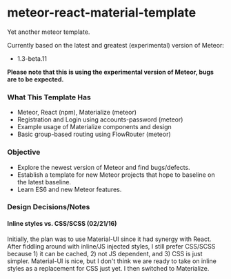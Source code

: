 # meteor-react-material-template

Yet another meteor template.

Currently based on the latest and greatest (experimental) version of Meteor:
* 1.3-beta.11

**Please note that this is using the experimental version of Meteor, bugs are to be expected.**

### What This Template Has
* Meteor, React (npm), Materialize (meteor)
* Registration and Login using accounts-password (meteor)
* Example usage of Materialize components and design 
* Basic group-based routing using FlowRouter (meteor)

### Objective
* Explore the newest version of Meteor and find bugs/defects.
* Establish a template for new Meteor projects that hope to baseline on the latest baseline.
* Learn ES6 and new Meteor features.

### Design Decisions/Notes

#### Inline styles vs. CSS/SCSS (02/21/16)
Initially, the plan was to use Material-UI since it had synergy with React. After fiddling around with inline/JS injected styles, I still prefer CSS/SCSS because 1) it can be cached, 2) not JS dependent, and 3) CSS is just simpler. Material-UI is nice, but I don't think we are ready to take on inline styles as a replacement for CSS just yet. I then switched to Materialize.
